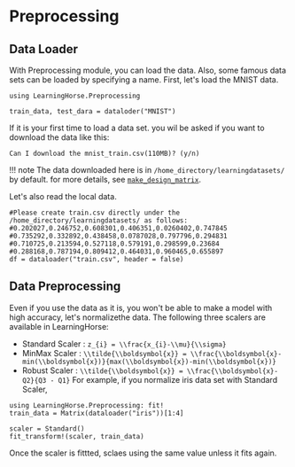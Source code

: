 # Preprocessing

## Data Loader
With Preprocessing module, you can load the data. Also, some famous data sets can be loaded by specifying a name.
First, let's load the MNIST data.
```
using LearningHorse.Preprocessing

train_data, test_dara = dataloder("MNIST")
```
If it is your first time to load a data set. you wil be asked if you want to download the data like this:
```
Can I download the mnist_train.csv(110MB)? (y/n)
```

!!! note
    The data downloaded here is in `/home_directory/learningdatasets/` by default. for more details, see [`make_design_matrix`](@ref).

Let's also read the local data. 
```
#Please create train.csv directly under the /home_directory/learningdatasets/ as follows:
#0.202027,0.246752,0.608301,0.406351,0.0260402,0.747845
#0.735292,0.332892,0.438458,0.0787028,0.797796,0.294831
#0.710725,0.213594,0.527118,0.579191,0.298599,0.23684
#0.288168,0.787194,0.809412,0.464031,0.960465,0.655897
df = dataloader("train.csv", header = false)
```

## Data Preprocessing
Even if you use the data as it is, you won't be able to make a model with high accuracy, let's normalizethe data.
The following three scalers are available in LearningHorse:
- Standard Scaler : ``z_{i} = \\frac{x_{i}-\\mu}{\\sigma}``
- MinMax Scaler : ``\\tilde{\\boldsymbol{x}} = \\frac{\\boldsymbol{x}-min(\\boldsymbol{x})}{max(\\boldsymbol{x})-min(\\boldsymbol{x})}``
- Robust Scaler : ``\\tilde{\\boldsymbol{x}} = \\frac{\\boldsymbol{x}-Q2}{Q3 - Q1}``
For example, if you normalize iris data set with Standard Scaler,
```
using LearningHorse.Preprocessing: fit!
train_data = Matrix(dataloader("iris"))[1:4]

scaler = Standard()
fit_transform!(scaler, train_data)
```
Once the scaler is fittted, sclaes using the same value unless it fits again.